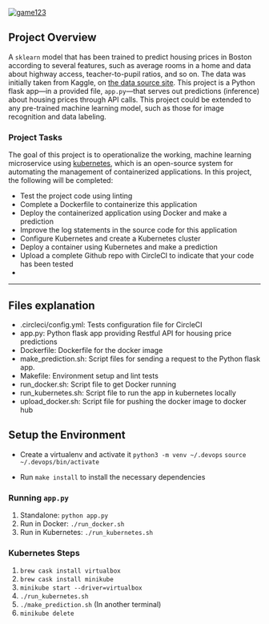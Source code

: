 
[![game123](https://circleci.com/gh/game123/mlapi.svg?style=svg)](https://app.circleci.com/pipelines/github/game123/mlapi/3/workflows/7d83501d-7232-454a-b743-da24aaf4021d)

## Project Overview


A `sklearn` model that has been trained to predict housing prices in Boston according to several features, such as average rooms in a home and data about highway access, teacher-to-pupil ratios, and so on. The data was initially taken from Kaggle, on [the data source site](https://www.kaggle.com/c/boston-housing). This project is a Python flask app—in a provided file, `app.py`—that serves out predictions (inference) about housing prices through API calls. This project could be extended to any pre-trained machine learning model, such as those for image recognition and data labeling.

### Project Tasks

The goal of this project is to operationalize the working, machine learning microservice using [kubernetes](https://kubernetes.io/), which is an open-source system for automating the management of containerized applications. In this project,  the following will be completed:
* Test the project code using linting
* Complete a Dockerfile to containerize this application
* Deploy the containerized application using Docker and make a prediction
* Improve the log statements in the source code for this application
* Configure Kubernetes and create a Kubernetes cluster
* Deploy a container using Kubernetes and make a prediction
* Upload a complete Github repo with CircleCI to indicate that your code has been tested
* 



---

## Files explanation

* .circleci/config.yml: Tests configuration file for CircleCI
* app.py: Python flask app providing Restful API for housing price predictions 
* Dockerfile: Dockerfile for the docker image
* make_prediction.sh: Script files for sending a request to the Python flask app.
* Makefile: Environment setup and lint tests
* run_docker.sh: Script file to get Docker running
* run_kubernetes.sh: Script file to run the app in kubernetes locally
* upload_docker.sh: Script file for pushing the docker image to docker hub

## Setup the Environment

* Create a virtualenv and activate it
```python3 -m venv ~/.devops```
```source ~/.devops/bin/activate```


* Run `make install` to install the necessary dependencies

### Running `app.py`

1. Standalone:  `python app.py`
2. Run in Docker:  `./run_docker.sh`
3. Run in Kubernetes:  `./run_kubernetes.sh`

### Kubernetes Steps

1. `brew cask install virtualbox`
2. `brew cask install minikube`
3. `minikube start --driver=virtualbox`
4. `./run_kubernetes.sh`
5. `./make_prediction.sh` (In another terminal)
6. `minikube delete`